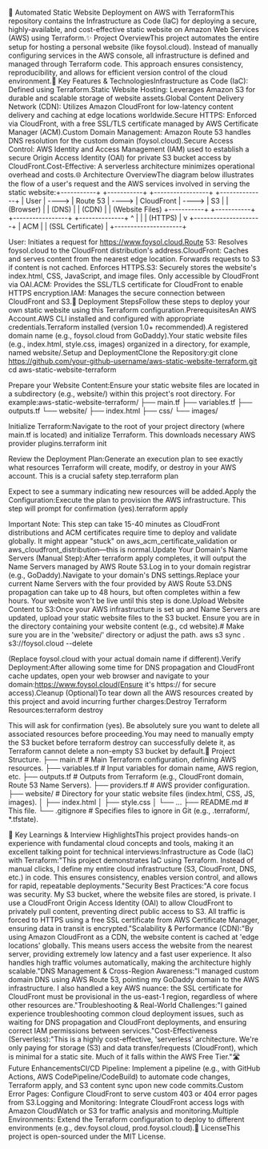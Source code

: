 🚀 Automated Static Website Deployment on AWS with TerraformThis repository contains the Infrastructure as Code (IaC) for deploying a secure, highly-available, and cost-effective static website on Amazon Web Services (AWS) using Terraform.✨ Project OverviewThis project automates the entire setup for hosting a personal website (like foysol.cloud). Instead of manually configuring services in the AWS console, all infrastructure is defined and managed through Terraform code. This approach ensures consistency, reproducibility, and allows for efficient version control of the cloud environment.🌟 Key Features & TechnologiesInfrastructure as Code (IaC): Defined using Terraform.Static Website Hosting: Leverages Amazon S3 for durable and scalable storage of website assets.Global Content Delivery Network (CDN): Utilizes Amazon CloudFront for low-latency content delivery and caching at edge locations worldwide.Secure HTTPS: Enforced via CloudFront, with a free SSL/TLS certificate managed by AWS Certificate Manager (ACM).Custom Domain Management: Amazon Route 53 handles DNS resolution for the custom domain (foysol.cloud).Secure Access Control: AWS Identity and Access Management (IAM) used to establish a secure Origin Access Identity (OAI) for private S3 bucket access by CloudFront.Cost-Effective: A serverless architecture minimizes operational overhead and costs.🌐 Architecture OverviewThe diagram below illustrates the flow of a user's request and the AWS services involved in serving the static website:+-----------+       +-----------+       +-----------------+       +--------------+
|   User    | ----> | Route 53  | ----> |   CloudFront    | ----> |      S3      |
| (Browser) |       |   (DNS)   |       |      (CDN)      |       | (Website Files)
+-----------+       +-----------+       +-----------------+       +--------------+
                                            ^         |
                                            |         | (HTTPS)
                                            |         v
                                          +---------------------+
                                          |         ACM         |
                                          | (SSL Certificate)   |
                                          +---------------------+


User: Initiates a request for https://www.foysol.cloud.Route 53: Resolves foysol.cloud to the CloudFront distribution's address.CloudFront: Caches and serves content from the nearest edge location. Forwards requests to S3 if content is not cached. Enforces HTTPS.S3: Securely stores the website's index.html, CSS, JavaScript, and image files. Only accessible by CloudFront via OAI.ACM: Provides the SSL/TLS certificate for CloudFront to enable HTTPS encryption.IAM: Manages the secure connection between CloudFront and S3.🚀 Deployment StepsFollow these steps to deploy your own static website using this Terraform configuration.PrerequisitesAn AWS Account.AWS CLI installed and configured with appropriate credentials.Terraform installed (version 1.0+ recommended).A registered domain name (e.g., foysol.cloud from GoDaddy).Your static website files (e.g., index.html, style.css, images) organized in a directory, for example, named website/.Setup and DeploymentClone the Repository:git clone https://github.com/your-github-username/aws-static-website-terraform.git
cd aws-static-website-terraform


Prepare your Website Content:Ensure your static website files are located in a subdirectory (e.g., website/) within this project's root directory. For example:aws-static-website-terraform/
├── main.tf
├── variables.tf
├── outputs.tf
└── website/
    ├── index.html
    ├── css/
    └── images/


Initialize Terraform:Navigate to the root of your project directory (where main.tf is located) and initialize Terraform. This downloads necessary AWS provider plugins.terraform init


Review the Deployment Plan:Generate an execution plan to see exactly what resources Terraform will create, modify, or destroy in your AWS account. This is a crucial safety step.terraform plan


Expect to see a summary indicating new resources will be added.Apply the Configuration:Execute the plan to provision the AWS infrastructure. This step will prompt for confirmation (yes).terraform apply


Important Note: This step can take 15-40 minutes as CloudFront distributions and ACM certificates require time to deploy and validate globally. It might appear "stuck" on aws_acm_certificate_validation or aws_cloudfront_distribution—this is normal.Update Your Domain's Name Servers (Manual Step):After terraform apply completes, it will output the Name Servers managed by AWS Route 53.Log in to your domain registrar (e.g., GoDaddy).Navigate to your domain's DNS settings.Replace your current Name Servers with the four provided by AWS Route 53.DNS propagation can take up to 48 hours, but often completes within a few hours. Your website won't be live until this step is done.Upload Website Content to S3:Once your AWS infrastructure is set up and Name Servers are updated, upload your static website files to the S3 bucket. Ensure you are in the directory containing your website content (e.g., cd website).# Make sure you are in the 'website/' directory or adjust the path.
aws s3 sync . s3://foysol.cloud --delete


(Replace foysol.cloud with your actual domain name if different).Verify Deployment:After allowing some time for DNS propagation and CloudFront cache updates, open your web browser and navigate to your domain:https://www.foysol.cloud(Ensure it's https:// for secure access).Cleanup (Optional)To tear down all the AWS resources created by this project and avoid incurring further charges:Destroy Terraform Resources:terraform destroy


This will ask for confirmation (yes). Be absolutely sure you want to delete all associated resources before proceeding.You may need to manually empty the S3 bucket before terraform destroy can successfully delete it, as Terraform cannot delete a non-empty S3 bucket by default.📁 Project Structure.
├── main.tf                 # Main Terraform configuration, defining AWS resources.
├── variables.tf            # Input variables for domain name, AWS region, etc.
├── outputs.tf              # Outputs from Terraform (e.g., CloudFront domain, Route 53 Name Servers).
├── providers.tf            # AWS provider configuration.
├── website/                # Directory for your static website files (index.html, CSS, JS, images).
│   ├── index.html
│   ├── style.css
│   └── ...
├── README.md               # This file.
└── .gitignore              # Specifies files to ignore in Git (e.g., .terraform/, *.tfstate).


🧠 Key Learnings & Interview HighlightsThis project provides hands-on experience with fundamental cloud concepts and tools, making it an excellent talking point for technical interviews:Infrastructure as Code (IaC) with Terraform:"This project demonstrates IaC using Terraform. Instead of manual clicks, I define my entire cloud infrastructure (S3, CloudFront, DNS, etc.) in code. This ensures consistency, enables version control, and allows for rapid, repeatable deployments."Security Best Practices:"A core focus was security. My S3 bucket, where the website files are stored, is private. I use a CloudFront Origin Access Identity (OAI) to allow CloudFront to privately pull content, preventing direct public access to S3. All traffic is forced to HTTPS using a free SSL certificate from AWS Certificate Manager, ensuring data in transit is encrypted."Scalability & Performance (CDN):"By using Amazon CloudFront as a CDN, the website content is cached at 'edge locations' globally. This means users access the website from the nearest server, providing extremely low latency and a fast user experience. It also handles high traffic volumes automatically, making the architecture highly scalable."DNS Management & Cross-Region Awareness:"I managed custom domain DNS using AWS Route 53, pointing my GoDaddy domain to the AWS infrastructure. I also handled a key AWS nuance: the SSL certificate for CloudFront must be provisional in the us-east-1 region, regardless of where other resources are."Troubleshooting & Real-World Challenges:"I gained experience troubleshooting common cloud deployment issues, such as waiting for DNS propagation and CloudFront deployments, and ensuring correct IAM permissions between services."Cost-Effectiveness (Serverless):"This is a highly cost-effective, 'serverless' architecture. We're only paying for storage (S3) and data transfer/requests (CloudFront), which is minimal for a static site. Much of it falls within the AWS Free Tier."🛣️ Future EnhancementsCI/CD Pipeline: Implement a pipeline (e.g., with GitHub Actions, AWS CodePipeline/CodeBuild) to automate code changes, Terraform apply, and S3 content sync upon new code commits.Custom Error Pages: Configure CloudFront to serve custom 403 or 404 error pages from S3.Logging and Monitoring: Integrate CloudFront access logs with Amazon CloudWatch or S3 for traffic analysis and monitoring.Multiple Environments: Extend the Terraform configuration to deploy to different environments (e.g., dev.foysol.cloud, prod.foysol.cloud).📄 LicenseThis project is open-sourced under the MIT License.